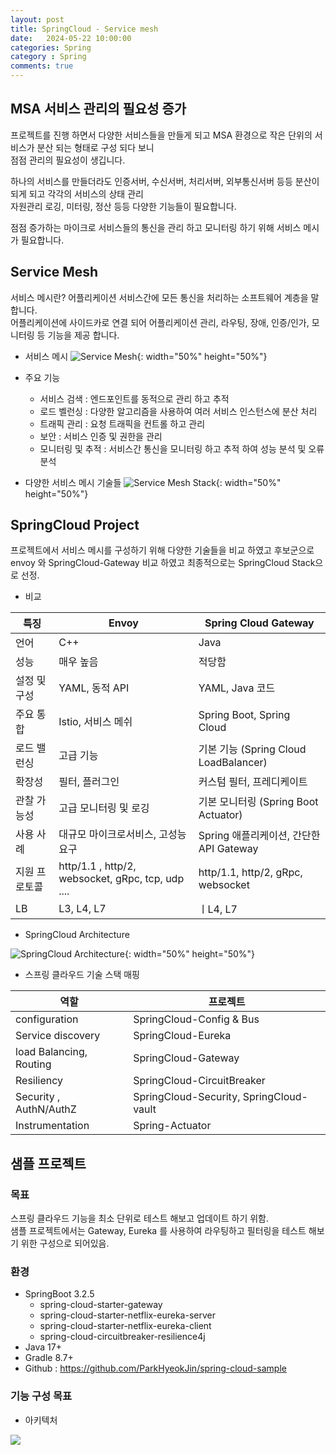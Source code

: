 ```yaml
---
layout: post
title: SpringCloud - Service mesh
date:   2024-05-22 10:00:00
categories: Spring
category : Spring
comments: true 
---
```


## MSA 서비스 관리의 필요성 증가

프로젝트를 진행 하면서 다양한 서비스들을 만들게 되고 MSA 환경으로 작은 단위의 서비스가 분산 되는 형태로 구성 되다 보니  
점점 관리의 필요성이 생깁니다.

하나의 서비스를 만들더라도 인증서버, 수신서버, 처리서버, 외부통신서버 등등 분산이 되게 되고 각각의 서비스의 상태 관리  
자원관리 로깅, 미터링, 정산 등등 다양한 기능들이 필요합니다.

점점 증가하는 마이크로 서비스들의 통신을 관리 하고 모니터링 하기 위해 서비스 메시가 필요합니다.

## Service Mesh

서비스 메시란? 어플리케이션 서비스간에 모든 통신을 처리하는 소프트웨어 계층을 말합니다.  
어플리케이션에 사이드카로 연결 되어 어플리케이션 관리, 라우팅, 장애, 인증/인가, 모니터링 등 기능을 제공 합니다.

* 서비스 메시
  ![Service Mesh](https://github.com/ParkHyeokJin/CodingTestRepo/assets/19565772/93aaf7c2-f73c-415b-a056-eb72c3ec281a){: width="50%" height="50%"}


* 주요 기능
   * 서비스 검색 : 엔드포인트를 동적으로 관리 하고 추적
   * 로드 벨런싱 : 다양한 알고리즘을 사용하여 여러 서비스 인스턴스에 분산 처리
   * 트래픽 관리 : 요청 트래픽을 컨트롤 하고 관리
   * 보안 : 서비스 인증 및 권한을 관리
   * 모니터링 및 추적 : 서비스간 통신을 모니터링 하고 추적 하여 성능 분석 및 오류 분석


* 다양한 서비스 메시 기술들
  ![Service Mesh Stack](https://github.com/ParkHyeokJin/CodingTestRepo/assets/19565772/7448f5d9-12a1-4833-a076-4e5ebda6b03b){: width="50%" height="50%"}

## SpringCloud Project

프로젝트에서 서비스 메시를 구성하기 위해 다양한 기술들을 비교 하였고 후보군으로 envoy 와 SpringCloud-Gateway 비교 하였고 최종적으로는 SpringCloud Stack으로 선정.


* 비교

| 특징      | 	Envoy	                                           | Spring Cloud Gateway               |
|---------|---------------------------------------------------|------------------------------------|
| 언어      | 	C++                                              | 	Java                              |
| 성능      | 	매우 높음                                            | 	적당함                               |
| 설정 및 구성 | 	YAML, 동적 API                                     | 	YAML, Java 코드                     |
| 주요 통합   | 	Istio, 서비스 메쉬                                    | 	Spring Boot, Spring Cloud         |
| 로드 밸런싱  | 	고급 기능                                            | 	기본 기능 (Spring Cloud LoadBalancer) |
| 확장성     | 	필터, 플러그인                                         | 	커스텀 필터, 프레디케이트                    |
| 관찰 가능성  | 	고급 모니터링 및 로깅                                     | 	기본 모니터링 (Spring Boot Actuator)    |
| 사용 사례   | 	대규모 마이크로서비스, 고성능 요구                              | 	Spring 애플리케이션, 간단한 API Gateway    |
| 지원 프로토콜 | http/1.1 , http/2, websocket, gRpc, tcp, udp .... | http/1.1, http/2, gRpc, websocket  |
| LB      | L3, L4, L7                                        | ㅣL4, L7                            |

* SpringCloud Architecture

![SpringCloud Architecture](https://github.com/ParkHyeokJin/CodingTestRepo/assets/19565772/e070ec12-cd00-46ef-a818-04333437d990){: width="50%" height="50%"}

* 스프링 클라우드 기술 스택 매핑

| 역할                      | 프로젝트                                     |
|-------------------------|------------------------------------------|
| configuration| SpringCloud-Config & Bus                                         |
| Service discovery       | SpringCloud-Eureka                       |
| load Balancing, Routing | SpringCloud-Gateway                      |
| Resiliency              | SpringCloud-CircuitBreaker               |
| Security , AuthN/AuthZ  | SpringCloud-Security, SpringCloud-vault  |
| Instrumentation              | Spring-Actuator                          |

## 샘플 프로젝트

### 목표

스프링 클라우드 기능을 최소 단위로 테스트 해보고 업데이트 하기 위함.  
샘플 프로젝트에서는 Gateway, Eureka 를 사용하여 라우팅하고 필터링을 테스트 해보기 위한 구성으로 되어있음.

### 환경

* SpringBoot 3.2.5
   * spring-cloud-starter-gateway
   * spring-cloud-starter-netflix-eureka-server
   * spring-cloud-starter-netflix-eureka-client
   * spring-cloud-circuitbreaker-resilience4j
* Java 17+
* Gradle 8.7+
* Github : https://github.com/ParkHyeokJin/spring-cloud-sample

### 기능 구성 목표

* 아키텍처

![](https://github.com/ParkHyeokJin/spring-cloud-sample/assets/19565772/6c47f69e-08cb-46b0-a0f2-517e555ab2ac)



